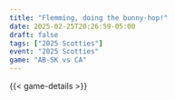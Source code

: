 ```yaml
---
title: "Flemming, doing the bunny-hop!"
date: 2025-02-25T20:26:59-05:00
draft: false
tags: ["2025 Scotties"]
event: "2025 Scotties"
game: "AB-SK vs CA"
---
```

{{< game-details >}}
<!--more-->

